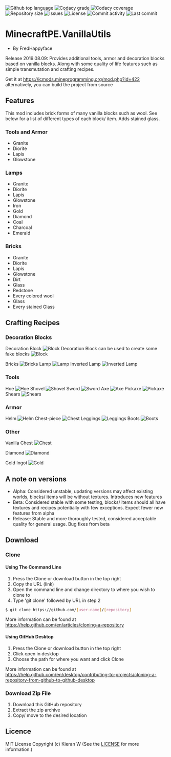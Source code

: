 <p float="left">
<img src="https://img.shields.io/github/languages/top/fredhappyface/MinecraftPE.VanillaUtils.svg?style=flat-square" alt="Github top language">
<img src="https://img.shields.io/codacy/grade/195d422cc13b4fa5b25d12e5b45cc6d3.svg?style=flat-square" alt="Codacy grade">
<img src="https://img.shields.io/codacy/coverage/195d422cc13b4fa5b25d12e5b45cc6d3.svg?style=flat-square" alt="Codacy coverage">
<img src="https://img.shields.io/github/repo-size/fredhappyface/MinecraftPE.VanillaUtils.svg?style=flat-square" alt="Repository size">
<img src="https://img.shields.io/github/issues/fredhappyface/MinecraftPE.VanillaUtils.svg?style=flat-square" alt="Issues">
<img src="https://img.shields.io/github/license/fredhappyface/MinecraftPE.VanillaUtils.svg?style=flat-square" alt="License">
<img src="https://img.shields.io/github/commit-activity/m/fredhappyface/MinecraftPE.VanillaUtils.svg?style=flat-square" alt="Commit activity">
<img src="https://img.shields.io/github/last-commit/fredhappyface/MinecraftPE.VanillaUtils.svg?style=flat-square" alt="Last commit">
</p>

# MinecraftPE.VanillaUtils
- By FredHappyface

Release 2019.08.09:
Provides additional tools, armor and decoration blocks based on vanilla blocks. Along with some quality of life features such as simple transmutation and crafting recipes.

Get it at https://icmods.mineprogramming.org/mod.php?id=422
alternatively, you can build the project from source

## Features
This mod includes brick forms of many vanilla blocks such as wool. See below for a list of different types of each block/ item. Adds stained glass.


### Tools and Armor 
- Granite 
- Diorite
- Lapis 
- Glowstone 

### Lamps
- Granite 
- Diorite
- Lapis 
- Glowstone 
- Iron
- Gold
- Diamond
- Coal
- Charcoal
- Emerald


### Bricks 
- Granite 
- Diorite
- Lapis 
- Glowstone 
- Dirt
- Glass
- Redstone
- Every colored wool
- Glass
- Every stained Glass


## Crafting Recipes 

### Decoration Blocks

Decoration Block 
![Block ](https://raw.githubusercontent.com/FredHappyface/Minecraft.VanillaUtils/master/readme-assets/screenshots/crafting/decoration_block.PNG "Block ")
Decoration Block can be used to create some fake blocks 
![Block ](https://raw.githubusercontent.com/FredHappyface/Minecraft.VanillaUtils/master/readme-assets/screenshots/crafting/fake_block.PNG "Block ")

Bricks
![Bricks](https://raw.githubusercontent.com/FredHappyface/Minecraft.VanillaUtils/master/readme-assets/screenshots/crafting/bricks.PNG "Bricks")
Lamp 
![Lamp ](https://raw.githubusercontent.com/FredHappyface/Minecraft.VanillaUtils/master/readme-assets/screenshots/crafting/lamp.PNG "Lamp ")
Inverted Lamp
![Inverted Lamp](https://raw.githubusercontent.com/FredHappyface/Minecraft.VanillaUtils/master/readme-assets/screenshots/crafting/lamp_inverted.PNG "Inverted Lamp")

### Tools 

Hoe 
![Hoe](https://raw.githubusercontent.com/FredHappyface/Minecraft.VanillaUtils/master/readme-assets/screenshots/crafting/hoe.PNG "Hoe")
Shovel 
![Shovel](https://raw.githubusercontent.com/FredHappyface/Minecraft.VanillaUtils/master/readme-assets/screenshots/crafting/shovel.PNG "Shovel")
Sword
![Sword](https://raw.githubusercontent.com/FredHappyface/Minecraft.VanillaUtils/master/readme-assets/screenshots/crafting/sword.PNG "Sword")
Axe 
![Axe ](https://raw.githubusercontent.com/FredHappyface/Minecraft.VanillaUtils/master/readme-assets/screenshots/crafting/axe.PNG "Axe ")
Pickaxe 
![Pickaxe ](https://raw.githubusercontent.com/FredHappyface/Minecraft.VanillaUtils/master/readme-assets/screenshots/crafting/pickaxe.PNG "Pickaxe ")
Shears 
![Shears ](https://raw.githubusercontent.com/FredHappyface/Minecraft.VanillaUtils/master/readme-assets/screenshots/crafting/shears.PNG "Shears ")

### Armor 

Helm
![Helm](https://raw.githubusercontent.com/FredHappyface/Minecraft.VanillaUtils/master/readme-assets/screenshots/crafting/helm.PNG "Helm")
Chest-piece
![Chest](https://raw.githubusercontent.com/FredHappyface/Minecraft.VanillaUtils/master/readme-assets/screenshots/crafting/chest.PNG "Chest")
Leggings 
![Leggings ](https://raw.githubusercontent.com/FredHappyface/Minecraft.VanillaUtils/master/readme-assets/screenshots/crafting/leggings.PNG "Leggings ")
Boots 
![Boots ](https://raw.githubusercontent.com/FredHappyface/Minecraft.VanillaUtils/master/readme-assets/screenshots/crafting/boots.PNG "Boots ")

### Other

Vanilla Chest
![Chest](https://raw.githubusercontent.com/FredHappyface/Minecraft.VanillaUtils/master/readme-assets/screenshots/crafting/chest_block.PNG "Chest")

Diamond
![Diamond](https://raw.githubusercontent.com/FredHappyface/Minecraft.VanillaUtils/master/readme-assets/screenshots/crafting/transmutation_diamond.PNG "Diamond")

Gold Ingot
![Gold ](https://raw.githubusercontent.com/FredHappyface/Minecraft.VanillaUtils/master/readme-assets/screenshots/crafting/transmutation_gold.PNG "Gold ")

## A note on versions
- Alpha: Considered unstable, updating versions may affect existing worlds, blocks/ items will be without textures. Introduces new features
- Beta: Considered stable with some testing, blocks/ items should all have textures and recipes potentially with few exceptions. Expect fewer new features from alpha
- Release: Stable and more thoroughly tested, considered acceptable quality for general usage. Bug fixes from beta

## Download
### Clone
#### Using The Command Line 
1. Press the Clone or download button in the top right
2. Copy the URL (link)
3. Open the command line and change directory to where you wish to clone to
4. Type 'git clone' followed by URL in step 2
```bash
$ git clone https://github.com/[user-name]/[repository]
```

More information can be found at https://help.github.com/en/articles/cloning-a-repository 

#### Using GitHub Desktop
1. Press the Clone or download button in the top right
2. Click open in desktop
3. Choose the path for where you want and click Clone

More information can be found at https://help.github.com/en/desktop/contributing-to-projects/cloning-a-repository-from-github-to-github-desktop 

### Download Zip File

1. Download this GitHub repository
2. Extract the zip archive
3. Copy/ move to the desired location


## Licence 
MIT License
Copyright (c) Kieran W
(See the [LICENSE](/LICENSE.md) for more information.)

